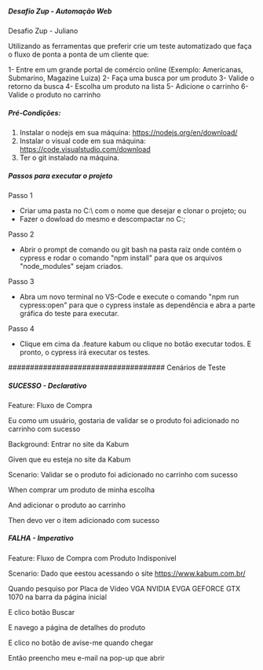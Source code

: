 ##### Desafio Zup - Automação Web
Desafio Zup - Juliano

Utilizando as ferramentas que preferir crie um teste automatizado que faça o fluxo de ponta
a ponta de um cliente que:

1- Entre em um grande portal de comércio online
(Exemplo: Americanas, Submarino, Magazine Luiza)
2- Faça uma busca por um produto
3- Valide o retorno da busca
4- Escolha um produto na lista
5- Adicione o carrinho
6- Valide o produto no carrinho

##### Pré-Condições:

1. Instalar o nodejs em sua máquina: https://nodejs.org/en/download/
2. Instalar o visual code em sua máquina: https://code.visualstudio.com/download
3. Ter o git instalado na máquina.

##### Passos para executar o projeto

Passo 1

- Criar uma pasta no C:\ com o nome que desejar e clonar o projeto;
ou
- Fazer o dowload do mesmo e descompactar no C:\;

Passo 2
- Abrir o prompt de comando ou git bash na pasta raiz onde contém o cypress e rodar o comando "npm install" para que os arquivos "node_modules" sejam criados.

Passo 3
- Abra um novo terminal no VS-Code e execute o comando "npm run cypress:open" para que o cypress instale as dependência e abra a parte gráfica do teste para executar. 

Passo 4
- Clique em cima da .feature kabum ou clique no botão executar todos. E pronto, o cypress irá executar os testes.

#################################### Cenários de Teste

##### SUCESSO - Declarativo

Feature: Fluxo de Compra

Eu como um usuário, gostaria de validar se o produto foi adicionado no carrinho com sucesso

Background: Entrar no site da Kabum

Given que eu esteja no site da Kabum

Scenario: Validar se o produto foi adicionado no carrinho com sucesso

When comprar um produto de minha escolha

And adicionar o produto ao carrinho

Then devo ver o item adicionado com sucesso

##### FALHA - Imperativo

Feature: Fluxo de Compra com Produto Indisponivel

Scenario: Dado que eestou acessando o site https://www.kabum.com.br/

Quando pesquiso por Placa de Vídeo VGA NVIDIA EVGA GEFORCE GTX 1070 na barra da página inicial

E clico botão Buscar

E navego a página de detalhes do produto

E clico no botão de avise-me quando chegar

Então preencho meu e-mail na pop-up que abrir
